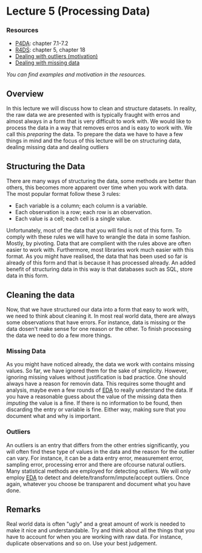 # Lecture 5 (Processing Data)

### Resources

- [P4DA](https://wesmckinney.com/book/): chapter 7.1-7.2
- [R4DS](https://r4ds.hadley.nz/): chapter 5, chapter 18
- [Dealing with outliers (motivation)](https://www.analyticsvidhya.com/blog/2021/05/detecting-and-treating-outliers-treating-the-odd-one-out/)
- [Dealing with missing data](https://www.analyticsvidhya.com/blog/2021/10/handling-missing-value/)

*You can find examples and motivation in the resources.*

## Overview

In this lecture we will discuss how to clean and structure datasets. In reality, the raw data
we are presented with is typically fraught with erros and almost always in a
form that is very difficult to work with. We would like to process the data in
a way that removes erros and is easy to work with. We call this *preparing* the
data. To prepare the data we have to have a few things in mind and the focus of this lecture will be
on structuring data, dealing missing data and dealing outliers 

## Structuring the Data

There are many ways of structuring the data, some methods are better than
others, this becomes more apparent over time when you work with data. The most
popular format follow these 3 rules:

- Each variable is a column; each column is a variable.
- Each observation is a row; each row is an observation.
- Each value is a cell; each cell is a single value.

Unfortunately, most of the data that you will find is not of this form. To
comply with these rules we will have to wrangle the data in some fashion.
Mostly, by pivoting. Data that are complient with the rules above are often
easier to work with. Furthermore, most libraries work much easier with this
format. As you might have realised, the data that has been used so far is
already of this form and that is because it has processed already. An
added benefit of structuring data in this way is that databases such as SQL,
store data in this form. 

## Cleaning the data

Now, that we have structured our data into a form that easy to work with, we
need to think about cleaning it. In most real world data, there are always some
observations that have errors. For instance, data is missing or the data dosen't
make sense for one reason or the other. To finish processing the data we need to
do a few more things.

### Missing Data

As you might have noticed already, the data we work with contains missing
values. So far, we have ignored them for the sake of simplicity. However,
ignoring missing values without justification is bad practice. One should always
have a reason for removin data. This requires some thought and analysis, maybe
even a few rounds of [EDA](/lectures/4) to really understand the data. If you
have a reasonable guess about the value of the missing data then *imputing* the
value is a fine. If there is no information to be found, then discarding the
entry or variable is fine. Either way, making sure that you document what and why is
important.

### Outliers 

An outliers is an entry that differs from the other entries significantly, you
will often find these type of values in the data and the reason for the outlier
can vary. For instance, it can be a data entry error, measurement error,
sampling error, processing error and there are ofcourse natural outliers. Many
statistical methods are employed for detecting outliers. We will only employ
[EDA](/lectures/4) to detect and delete/transform/impute/accept outliers. Once
again, whatever you choose be transparent and document what you have done. 

## Remarks

Real world data is often "ugly" and a great amount of work is needed to make it
nice and understandable. Try and think about all the things that you have to
account for when you are working with raw data. For instance, duplicate
observations and so on. Use your best judgement. 


